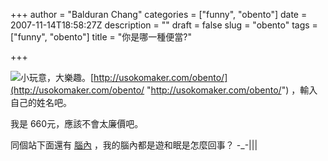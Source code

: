 +++
author = "Balduran Chang"
categories = ["funny", "obento"]
date = 2007-11-14T18:58:27Z
description = ""
draft = false
slug = "obento"
tags = ["funny", "obento"]
title = "你是哪一種便當?"

+++


![](http://usokomaker.com/obento/img/%C4%A5%B2%C8%BD%D9.gif)小玩意，大樂趣。[http://usokomaker.com/obento/](http://usokomaker.com/obento/ "http://usokomaker.com/obento/") ，輸入自己的姓名吧。

我是 660元，應該不會太廉價吧。

同個站下面還有 [腦內](http://maker.usoko.net/nounai/r/%C4%A5%B2%C8%BD%D9) ，我的腦內都是遊和眠是怎麼回事？ -_-|||

